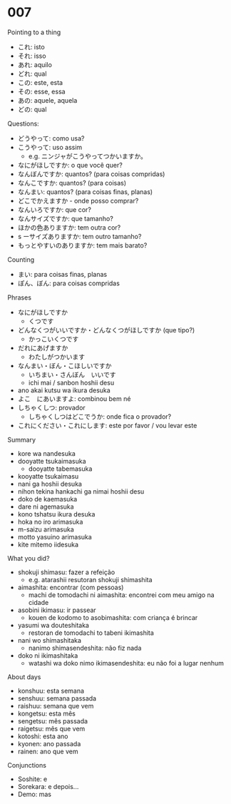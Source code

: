 # 007

Pointing to a thing

- これ: isto
- それ: isso
- あれ: aquilo
- どれ: qual
- この: este, esta
- その: esse, essa
- あの: aquele, aquela
- どの: qual

Questions:

- どうやって: como usa?
- こうやって: uso assim
  - e.g. ニンジャがこうやってつかいますか。
- なにがほしですか: o que você quer?
- なんぼんですか: quantos? (para coisas compridas)
- なんこですか: quantos? (para coisas)
- なんまい: quantos? (para coisas finas, planas)
- どこでかえますか - onde posso comprar?
- なんいろですか: que cor?
- なんサイズですか: que tamanho?
- ほかの色ありますか: tem outra cor?
- s ーサイズありますか: tem outro tamanho?
- もっとやすいのありますか: tem mais barato?

Counting

- まい: para coisas finas, planas
- ぽん、ぼん: para coisas compridas

Phrases

- なにがほしですか
  - くつです
- どんなくつがいいですか・どんなくつがほしですか (que tipo?)
  - かっこいくつです
- だれにあげますか
  - わたしがつかいます
- なんまい・ぼん・こほしいですか
  - いちまい・さんぼん　いいです
  - ichi mai / sanbon hoshii desu
- ano akai kutsu wa ikura desuka
- よこ　にあいますよ: combinou bem né
- しちゃくしつ: provador
  - しちゃくしつはどこでうか: onde fica o provador?
- これにください・これにします: este por favor / vou levar este

Summary

- kore wa nandesuka
- dooyatte tsukaimasuka
  - dooyatte tabemasuka
- kooyatte tsukaimasu
- nani ga hoshii desuka
- nihon tekina hankachi ga nimai hoshii desu
- doko de kaemasuka
- dare ni agemasuka
- kono tshatsu ikura desuka
- hoka no iro arimasuka
- m-saizu arimasuka
- motto yasuino arimasuka
- kite mitemo iidesuka

What you did?

- shokuji shimasu: fazer a refeição
  - e.g. atarashii resutoran shokuji shimashita
- aimashita: encontrar (com pessoas)
  - machi de tomodachi ni aimashita: encontrei com meu amigo na cidade
- asobini ikimasu: ir passear
  - kouen de kodomo to asobimashita: com criança é brincar
- yasumi wa douteshitaka
  - restoran de tomodachi to tabeni ikimashita
- nani wo shimashitaka
  - nanimo shimasendeshita: não fiz nada
- doko ni ikimashitaka
  - watashi wa doko nimo ikimasendeshita: eu não foi a lugar nenhum

About days

- konshuu: esta semana
- senshuu: semana passada
- raishuu: semana que vem
- kongetsu: esta mês
- sengetsu: mês passada
- raigetsu: mês que vem
- kotoshi: esta ano
- kyonen: ano passada
- rainen: ano que vem

Conjunctions

- Soshite: e
- Sorekara: e depois...
- Demo: mas
